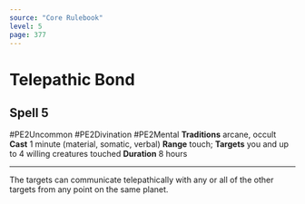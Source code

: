 ```yaml
---
source: "Core Rulebook"
level: 5
page: 377
---
```


# Telepathic Bond
## Spell 5
#PE2Uncommon #PE2Divination #PE2Mental 
**Traditions** arcane, occult
**Cast** 1 minute (material, somatic, verbal)
**Range** touch; **Targets** you and up to 4 willing creatures touched
**Duration** 8 hours

-----
The targets can communicate telepathically with any or all of the other targets from any point on the same planet.